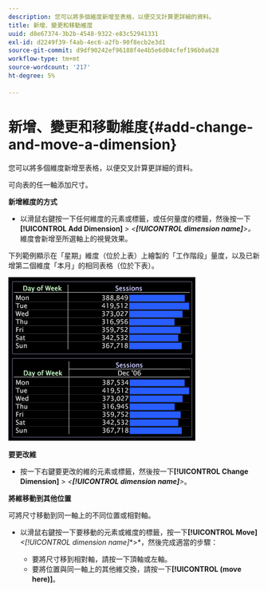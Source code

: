 ```yaml
---
description: 您可以將多個維度新增至表格，以便交叉計算更詳細的資料。
title: 新增、變更和移動維度
uuid: d8e67374-3b2b-4548-9322-e83c52941331
exl-id: d2249f39-f4ab-4ec6-a2fb-90f8ecb2e3d1
source-git-commit: d9df90242ef96188f4e4b5e6d04cfef196b0a628
workflow-type: tm+mt
source-wordcount: '217'
ht-degree: 5%

---
```


# 新增、變更和移動維度{#add-change-and-move-a-dimension}

您可以將多個維度新增至表格，以便交叉計算更詳細的資料。

可向表的任一軸添加尺寸。

**新增維度的方式**

* 以滑鼠右鍵按一下任何維度的元素或標籤，或任何量度的標籤，然後按一下&#x200B;**[!UICONTROL Add Dimension]** > *&lt;**[!UICONTROL dimension name]**>。* 維度會新增至所選軸上的視覺效果。

下列範例顯示在「星期」維度（位於上表）上繪製的「工作階段」量度，以及已新增第二個維度「本月」的相同表格（位於下表）。

![](assets/vis_Table_CrossTab.png)

**要更改維**

* 按一下右鍵要更改的維的元素或標籤，然後按一下&#x200B;**[!UICONTROL Change Dimension]** > *&lt;**[!UICONTROL dimension name]**>*。

**將維移動到其他位置**

可將尺寸移動到同一軸上的不同位置或相對軸。

* 以滑鼠右鍵按一下要移動的元素或維度的標籤，按一下&#x200B;**[!UICONTROL Move]***&lt;**[!UICONTROL dimension name]**>*，然後完成適當的步驟：

   * 要將尺寸移到相對軸，請按一下頂軸或左軸。
   * 要將位置與同一軸上的其他維交換，請按一下&#x200B;**[!UICONTROL (move here)]**。
